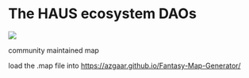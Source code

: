 # The HAUS ecosystem DAOs

![](https://i.imgur.com/DBV8Iin.jpg)


community maintained map

load the .map file into
https://azgaar.github.io/Fantasy-Map-Generator/
